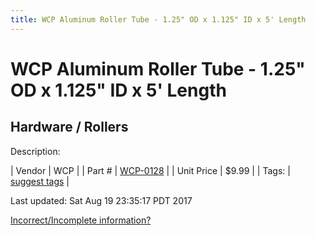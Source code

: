 ```yaml
---
title: WCP Aluminum Roller Tube - 1.25" OD x 1.125" ID x 5' Length
---
```


# WCP Aluminum Roller Tube - 1.25" OD x 1.125" ID x 5' Length
## Hardware / Rollers
Description: 	 

| Vendor | WCP | 
| Part # | [WCP-0128](http://www.wcproducts.net/WCP-0128) | 
| Unit Price | $9.99 | 
| Tags: | [suggest tags](https://docs.google.com/forms/d/e/1FAIpQLSeWyY8v3RgOty-MyWmh9U0iivNYN_molChYyS-0U-o-kOAv_g/viewform) | 

Last updated: Sat Aug 19 23:35:17 PDT 2017

 [Incorrect/Incomplete information?](https://docs.google.com/forms/d/e/1FAIpQLSeWyY8v3RgOty-MyWmh9U0iivNYN_molChYyS-0U-o-kOAv_g/viewform)